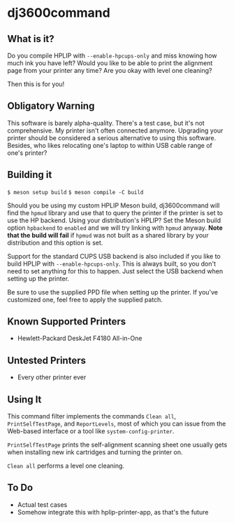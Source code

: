 dj3600command
=============

What is it?
-----------
Do you compile HPLIP with `--enable-hpcups-only` and miss knowing how
much ink you have left? Would you like to be able to print the
alignment page from your printer any time? Are you okay with level one
cleaning?

Then this is for you!

Obligatory Warning
------------------
This software is barely alpha-quality. There's a test case, but it's
not comprehensive. My printer isn't often connected anymore. Upgrading
your printer should be considered a serious alternative to using this
software. Besides, who likes relocating one's laptop to within USB
cable range of one's printer?

Building it
-----------
`$ meson setup build`
`$ meson compile -C build`

Should you be using my custom HPLIP Meson build, dj3600command will
find the `hpmud` library and use that to query the printer if the
printer is set to use the HP backend. Using your distribution's HPLIP?
Set the Meson build option `hpbackend` to `enabled` and we will try
linking with `hpmud` anyway. **Note that the build will fail** if
`hpmud` was not built as a shared library by your distribution and
this option is set.

Support for the standard CUPS USB backend is also included if you like
to build HPLIP with `--enable-hpcups-only`. This is always built, so you
don't need to set anything for this to happen. Just select the USB backend
when setting up the printer.

Be sure to use the supplied PPD file when setting up the printer. If
you've customized one, feel free to apply the supplied patch.

Known Supported Printers
------------------------
- Hewlett-Packard DeskJet F4180 All-in-One

Untested Printers
-----------------
- Every other printer ever

Using It
--------
This command filter implements the commands `Clean all`, `PrintSelfTestPage`,
and `ReportLevels`, most of which you can issue from the Web-based interface
or a tool like `system-config-printer`.

`PrintSelfTestPage` prints the self-alignment scanning sheet one usually
gets when installing new ink cartridges and turning the printer on.

`Clean all` performs a level one cleaning.

To Do
-----
- Actual test cases
- Somehow integrate this with hplip-printer-app, as that's the future
